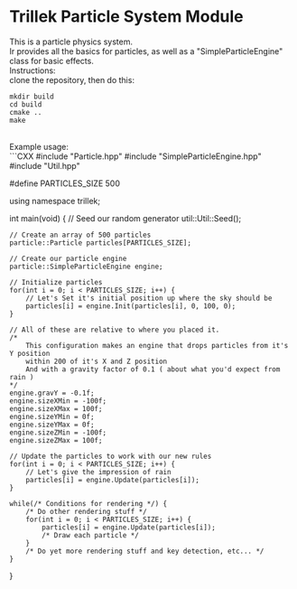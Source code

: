 Trillek Particle System Module
=============================
This is a particle physics system.<br />
Ir provides all the basics for particles, as well as a "SimpleParticleEngine" class for basic effects.<br />
Instructions:<br />
clone the repository, then do this:<br />
```
mkdir build
cd build
cmake ..
make
```
<br />
Example usage:<br />
```CXX
#include "Particle.hpp"
#include "SimpleParticleEngine.hpp"
#include "Util.hpp"

#define PARTICLES_SIZE 500

using namespace trillek;

int main(void) {
    // Seed our random generator
    util::Util::Seed();
    
    // Create an array of 500 particles
    particle::Particle particles[PARTICLES_SIZE];
    
    // Create our particle engine
    particle::SimpleParticleEngine engine;
    
    // Initialize particles
    for(int i = 0; i < PARTICLES_SIZE; i++) {
        // Let's Set it's initial position up where the sky should be
        particles[i] = engine.Init(particles[i], 0, 100, 0);
    }
    
    // All of these are relative to where you placed it.
    /*
        This configuration makes an engine that drops particles from it's Y position
        within 200 of it's X and Z position
        And with a gravity factor of 0.1 ( about what you'd expect from rain )
    */
    engine.gravY = -0.1f;
    engine.sizeXMin = -100f;
    engine.sizeXMax = 100f;
    engine.sizeYMin = 0f;
    engine.sizeYMax = 0f;
    engine.sizeZMin = -100f;
    engine.sizeZMax = 100f;
    
    // Update the particles to work with our new rules
    for(int i = 0; i < PARTICLES_SIZE; i++) {
        // Let's give the impression of rain
        particles[i] = engine.Update(particles[i]);
    }
    
    while(/* Conditions for rendering */) {
        /* Do other rendering stuff */
        for(int i = 0; i < PARTICLES_SIZE; i++) {
            particles[i] = engine.Update(particles[i]);
            /* Draw each particle */
        }
        /* Do yet more rendering stuff and key detection, etc... */
    }
}
